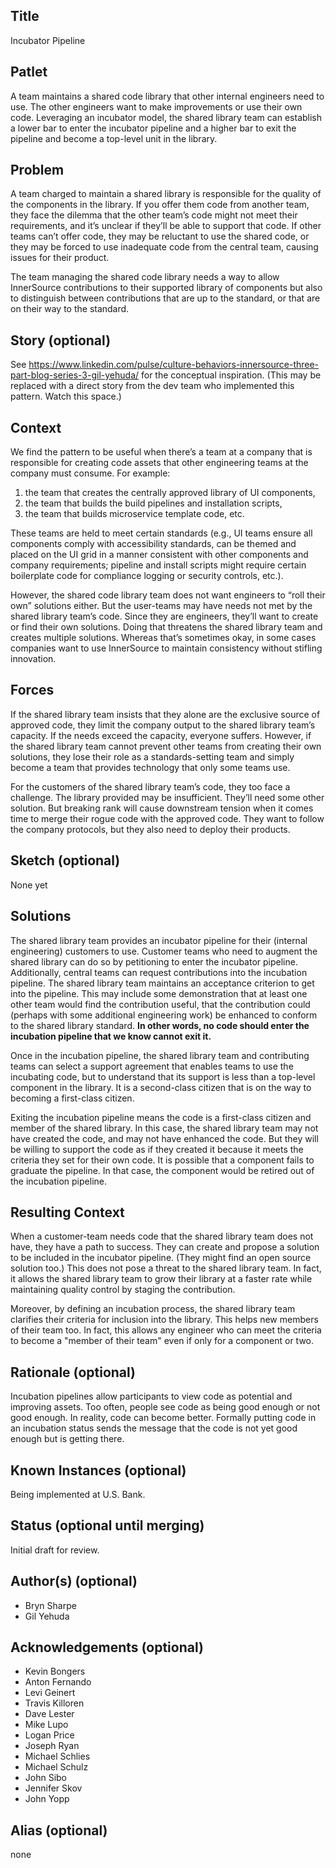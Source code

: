 ## Title

Incubator Pipeline

## Patlet

A team maintains a shared code library that other internal engineers need to use. The other engineers want to make improvements or use their own code. Leveraging an incubator model, the shared library team can establish a lower bar to enter the incubator pipeline and a higher bar to exit the pipeline and become a top-level unit in the library.

## Problem

A team charged to maintain a shared library is responsible for the quality of the components in the library. If you offer them code from another team, they face the dilemma that the other team’s code might not meet their requirements, and it’s unclear if they’ll be able to support that code. If other teams can’t offer code, they may be reluctant to use the shared code, or they may be forced to use inadequate code from the central team, causing issues for their product. 

The team managing the shared code library needs a way to allow InnerSource contributions to their supported library of components but also to distinguish between contributions that are up to the standard, or that are on their way to the standard.

## Story (optional)
See https://www.linkedin.com/pulse/culture-behaviors-innersource-three-part-blog-series-3-gil-yehuda/ for the conceptual inspiration. (This may be replaced with a direct story from the dev team who implemented this pattern. Watch this space.)

## Context

We find the pattern to be useful when there’s a team at a company that is responsible for creating code assets that other engineering teams at the company must consume. For example: 
1.	the team that creates the centrally approved library of UI components, 
1.	the team that builds the build pipelines and installation scripts, 
1.	the team that builds microservice template code, etc. 

These teams are held to meet certain standards (e.g., UI teams ensure all components comply with accessibility standards, can be themed and placed on the UI grid in a manner consistent with other components and company requirements; pipeline and install scripts might require certain boilerplate code for compliance logging or security controls, etc.).

However, the shared code library team does not want engineers to “roll their own” solutions either. But the user-teams may have needs not met by the shared library team’s code. Since they are engineers, they’ll want to create or find their own solutions. Doing that threatens the shared library team and creates multiple solutions. Whereas that’s sometimes okay, in some cases companies want to use InnerSource to maintain consistency without stifling innovation.  

## Forces
If the shared library team insists that they alone are the exclusive source of approved code, they limit the company output to the shared library team’s capacity. If the needs exceed the capacity, everyone suffers. However, if the shared library team cannot prevent other teams from creating their own solutions, they lose their role as a standards-setting team and simply become a team that provides technology that only some teams use.

For the customers of the shared library team’s code, they too face a challenge. The library provided may be insufficient. They’ll need some other solution. But breaking rank will cause downstream tension when it comes time to merge their rogue code with the approved code. They want to follow the company protocols, but they also need to deploy their products.

## Sketch (optional)
None yet

## Solutions
The shared library team provides an incubator pipeline for their (internal engineering) customers to use. Customer teams who need to augment the shared library can do so by petitioning to enter the incubator pipeline. Additionally, central teams can request contributions into the incubation pipeline. The shared library team maintains an acceptance criterion to get into the pipeline. This may include some demonstration that at least one other team would find the contribution useful, that the contribution could (perhaps with some additional engineering work) be enhanced to conform to the shared library standard. **In other words, no code should enter the incubation pipeline that we know cannot exit it.**

Once in the incubation pipeline, the shared library team and contributing teams can select a support agreement that enables teams to use the incubating code, but to understand that its support is less than a top-level component in the library. It is a second-class citizen that is on the way to becoming a first-class citizen.

Exiting the incubation pipeline means the code is a first-class citizen and member of the shared library. In this case, the shared library team may not have created the code, and may not have enhanced the code. But they will be willing to support the code as if they created it because it meets the criteria they set for their own code. It is possible that a component fails to graduate the pipeline. In that case, the component would be retired out of the incubation pipeline.

## Resulting Context
When a customer-team needs code that the shared library team does not have, they have a path to success. They can create and propose a solution to be included in the incubator pipeline. (They might find an open source solution too.) This does not pose a threat to the shared library team. In fact, it allows the shared library team to grow their library at a faster rate while maintaining quality control by staging the contribution. 

Moreover, by defining an incubation process, the shared library team clarifies their criteria for inclusion into the library. This helps new members of their team too. In fact, this allows any engineer who can meet the criteria to become a "member of their team" even if only for a component or two.

## Rationale (optional)
Incubation pipelines allow participants to view code as potential and improving assets. Too often, people see code as being good enough or not good enough. In reality, code can become better. Formally putting code in an incubation status sends the message that the code is not yet good enough but is getting there.

## Known Instances (optional)
Being implemented at U.S. Bank.

## Status (optional until merging)
Initial draft for review.

## Author(s) (optional)
* Bryn Sharpe
* Gil Yehuda

## Acknowledgements (optional)
* Kevin Bongers
* Anton Fernando
* Levi Geinert
* Travis Killoren
* Dave Lester
* Mike Lupo
* Logan Price
* Joseph Ryan
* Michael Schlies
* Michael Schulz
* John Sibo
* Jennifer Skov
* John Yopp

## Alias (optional)
none
